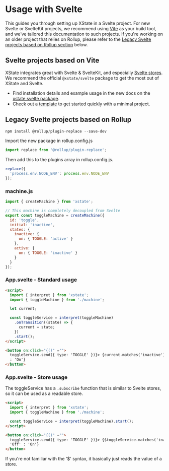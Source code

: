 # Usage with Svelte

This guides you through setting up XState in a Svelte project. For new Svelte or SvelteKit projects, we recommend using [Vite](https://vitejs.dev/guide/) as your build tool, and we’ve tailored this documentation to such projects. If you're working on an older project that relies on Rollup, please refer to the [Legacy Svelte projects based on Rollup section](#legacy-svelte-projects-based-on-rollup) below.

## Svelte projects based on Vite

XState integrates great with Svelte & SvelteKit, and especially [Svelte stores](https://svelte.dev/docs#svelte_store). We recommend the official `@xstate/svelte` package to get the most out of XState and Svelte.

- Find installation details and example usage in the new docs on the [xstate svelte package](https://stately.ai/docs/xstate-svelte).
- Check out a [template](https://stately.ai/docs/templates) to get started quickly with a minimal project.

## Legacy Svelte projects based on Rollup

```js
npm install @rollup/plugin-replace --save-dev
```

Import the new package in rollup.config.js

```js
import replace from '@rollup/plugin-replace';
```

Then add this to the plugins array in rollup.config.js.

```js
replace({
  'process.env.NODE_ENV': process.env.NODE_ENV
});
```

### machine.js

```js
import { createMachine } from 'xstate';

// This machine is completely decoupled from Svelte
export const toggleMachine = createMachine({
  id: 'toggle',
  initial: 'inactive',
  states: {
    inactive: {
      on: { TOGGLE: 'active' }
    },
    active: {
      on: { TOGGLE: 'inactive' }
    }
  }
});
```

### App.svelte - Standard usage

```html
<script>
  import { interpret } from 'xstate';
  import { toggleMachine } from './machine';

  let current;

  const toggleService = interpret(toggleMachine)
    .onTransition((state) => {
      current = state;
    })
    .start();
</script>

<button on:click="{()" ="">
  toggleService.send({ type: 'TOGGLE' })}> {current.matches('inactive') ? 'Off'
  : 'On'}
</button>
```

### App.svelte - Store usage

The toggleService has a `.subscribe` function that is similar to Svelte stores, so it can be used as a readable store.

```html
<script>
  import { interpret } from 'xstate';
  import { toggleMachine } from './machine';

  const toggleService = interpret(toggleMachine).start();
</script>

<button on:click="{()" ="">
  toggleService.send({ type: 'TOGGLE' })}> {$toggleService.matches('inactive') ?
  'Off' : 'On'}
</button>
```

If you're not familiar with the '\$' syntax, it basically just reads the value of a store.
